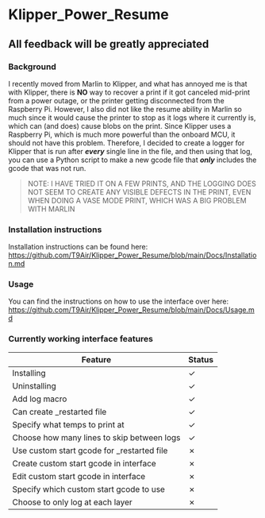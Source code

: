 # Klipper_Power_Resume

## All feedback will be greatly appreciated

### Background

I recently moved from Marlin to Klipper, and what has annoyed me is that with Klipper, there is **NO** way to recover a print if it got canceled mid-print from a power outage, or the printer getting disconnected from the Raspberry Pi. However, I also did not like the resume ability in Marlin so much since it would cause the printer to stop as it logs where it currently is, which can (and does) cause blobs on the print. Since Klipper uses a Raspberry Pi, which is much more powerful than the onboard MCU, it should not have this problem. Therefore, I decided to create a logger for Klipper that is run after ***every*** single line in the file, and then using that log, you can use a Python script to make a new gcode file that ***only*** includes the gcode that was not run.
> NOTE: I HAVE TRIED IT ON A FEW PRINTS, AND THE LOGGING DOES NOT SEEM TO CREATE ANY VISIBLE DEFECTS IN THE PRINT, EVEN WHEN DOING A VASE MODE PRINT, WHICH WAS A BIG PROBLEM WITH MARLIN

### Installation instructions

Installation instructions can be found here: https://github.com/T9Air/Klipper_Power_Resume/blob/main/Docs/Installation.md

### Usage

You can find the instructions on how to use the interface over here: https://github.com/T9Air/Klipper_Power_Resume/blob/main/Docs/Usage.md

### Currently working interface features

| Feature                                      | Status  |
| -------------------------------------------- | ------- |
| Installing                                   | &check; |
| Uninstalling                                 | &check; |
| Add log macro                                | &check; |
| Can create _restarted file                   | &check; |
| Specify what temps to print at               | &check; |
| Choose how many lines to skip between logs   | &check; |
| Use custom start gcode for _restarted file   | &cross; |
| Create custom start gcode in interface       | &cross; |
| Edit custom start gcode in interface         | &cross; |
| Specify which custom start gcode to use      | &cross; |
| Choose to only log at each layer             | &cross; |
